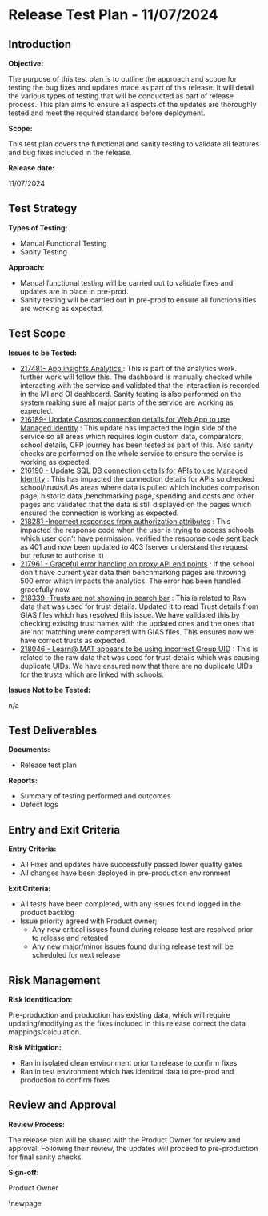 # Release Test Plan - 11/07/2024

## Introduction
**Objective:**

The purpose of this test plan is to outline the approach and scope for testing the bug fixes and updates made as part of this release. It will detail the various types of testing that will be conducted as part of release process.  This plan aims to ensure all aspects of the updates are thoroughly tested and meet the required standards before deployment.

**Scope:** 

This test plan covers the functional and sanity testing to validate all features and bug fixes included in the release.

**Release date:** 

11/07/2024

## Test Strategy
**Types of Testing:**

- Manual Functional Testing
- Sanity Testing

**Approach:**

- Manual functional testing will be carried out to validate fixes and updates are in place in pre-prod. 
- Sanity testing will be carried out in pre-prod to ensure all functionalities are working as expected. 

## Test Scope
**Issues to be Tested:**

- [217481- App insights Analytics ](https://dfe-ssp.visualstudio.com/s198-DfE-Benchmarking-service/_workitems/edit/217481) : This is part of the analytics work. further work will follow this. The dashboard is manually checked while interacting with the service and validated that the interaction is recorded in the MI and OI dashboard. Sanity testing is also performed on the system making sure all major parts of the service are working as expected.
- [216189- Update Cosmos connection details for Web App to use Managed Identity](https://dfe-ssp.visualstudio.com/s198-DfE-Benchmarking-service/_workitems/edit/216189) : This update has impacted the login side of the service so all areas which requires login custom data, comparators, school details, CFP journey has been tested as part of this. Also sanity checks are performed on the whole service to ensure the service is working as expected.
- [216190 - Update SQL DB connection details for APIs to use Managed Identity](https://dfe-ssp.visualstudio.com/s198-DfE-Benchmarking-service/_workitems/edit/216190) : This has impacted the connection details for APIs so checked school/trusts/LAs areas where data is pulled which includes comparison page, historic data ,benchmarking page, spending and costs and other pages and validated that the data is still displayed on the pages which ensured the connection is working as expected.
- [218281 -Incorrect responses from authorization attributes](https://dfe-ssp.visualstudio.com/s198-DfE-Benchmarking-service/_workitems/edit/218281) : This impacted the response code when the user is trying to access schools which user don't have permission. verified the response code sent back as 401 and now been updated to 403 (server understand the request but refuse to authorise it)
- [217961 - Graceful error handling on proxy API end points](https://dfe-ssp.visualstudio.com/s198-DfE-Benchmarking-service/_workitems/edit/217961) : If the school don't have current year data then benchmarking pages are throwing 500 error which impacts the analytics. The error has been handled gracefully now. 
- [218339 -Trusts are not showing in search bar](https://dfe-ssp.visualstudio.com/s198-DfE-Benchmarking-service/_workitems/edit/218339) : This is related to Raw data that was used for trust details. Updated it to read Trust details from GIAS files which has resolved this issue. We have validated this by checking existing trust names with the updated ones and the ones that are not matching were compared with GIAS files. This ensures now we have correct trusts as expected. 
- [218046 - Learn@ MAT appears to be using incorrect Group UID](https://dfe-ssp.visualstudio.com/s198-DfE-Benchmarking-service/_workitems/edit/218046) : This is related to the raw data that was used for trust details which was causing duplicate UIDs. We have ensured now that there are no duplicate UIDs for the trusts which are linked with schools. 

**Issues Not to be Tested:**

n/a

## Test Deliverables
**Documents:**
 
- Release test plan
 
**Reports:**

- Summary of testing performed and outcomes
- Defect logs

## Entry and Exit Criteria
**Entry Criteria:**

- All Fixes and updates have successfully passed lower quality gates 
- All changes have been deployed in pre-production environment

**Exit Criteria:**

- All tests have been completed, with any issues found logged in the product backlog
- Issue priority agreed with Product owner;
    - Any new critical issues found during release test are resolved prior to release and retested
    - Any new major/minor issues found during release test will be scheduled for next release

## Risk Management
**Risk Identification:**

Pre-production and production has existing data, which will require updating/modifying as the fixes included in this release correct the data mappings/calculation.

**Risk Mitigation:**

- Ran in isolated clean environment prior to release to confirm fixes
- Ran in test environment which has identical data to pre-prod and production to confirm fixes

## Review and Approval
**Review Process:**

The release plan will be shared with the Product Owner for review and approval. Following their review, the updates will proceed to pre-production for final sanity checks.

**Sign-off:**

Product Owner

<!-- Leave the rest of this page blank -->
\newpage